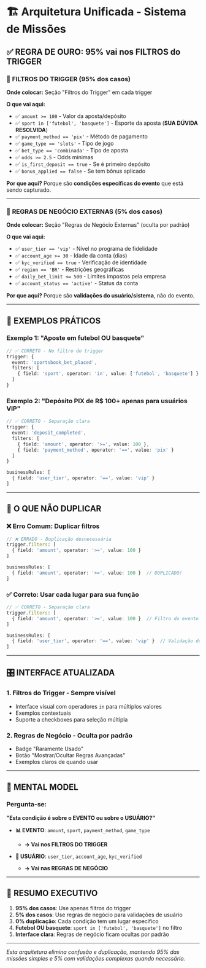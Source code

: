 # 🏗️ Arquitetura Unificada - Sistema de Missões

## ✅ **REGRA DE OURO: 95% vai nos FILTROS do TRIGGER**

### 🎯 **FILTROS DO TRIGGER** (95% dos casos)
**Onde colocar:** Seção "Filtros do Trigger" em cada trigger

**O que vai aqui:**
- ✅ `amount >= 100` - Valor da aposta/depósito
- ✅ `sport in ['futebol', 'basquete']` - Esporte da aposta (**SUA DÚVIDA RESOLVIDA**)
- ✅ `payment_method == 'pix'` - Método de pagamento
- ✅ `game_type == 'slots'` - Tipo de jogo
- ✅ `bet_type == 'combinada'` - Tipo de aposta
- ✅ `odds >= 2.5` - Odds mínimas
- ✅ `is_first_deposit == true` - Se é primeiro depósito
- ✅ `bonus_applied == false` - Se tem bônus aplicado

**Por que aqui?** Porque são **condições específicas do evento** que está sendo capturado.

---

### 🏢 **REGRAS DE NEGÓCIO EXTERNAS** (5% dos casos)
**Onde colocar:** Seção "Regras de Negócio Externas" (oculta por padrão)

**O que vai aqui:**
- ✅ `user_tier == 'vip'` - Nível no programa de fidelidade
- ✅ `account_age >= 30` - Idade da conta (dias)
- ✅ `kyc_verified == true` - Verificação de identidade
- ✅ `region == 'BR'` - Restrições geográficas
- ✅ `daily_bet_limit <= 500` - Limites impostos pela empresa
- ✅ `account_status == 'active'` - Status da conta

**Por que aqui?** Porque são **validações do usuário/sistema**, não do evento.

---

## 🤝 **EXEMPLOS PRÁTICOS**

### Exemplo 1: "Aposte em futebol OU basquete"
```typescript
// ✅ CORRETO - No filtro do trigger
trigger: {
  event: 'sportsbook_bet_placed',
  filters: [
    { field: 'sport', operator: 'in', value: ['futebol', 'basquete'] }
  ]
}
```

### Exemplo 2: "Depósito PIX de R$ 100+ apenas para usuários VIP"
```typescript
// ✅ CORRETO - Separação clara
trigger: {
  event: 'deposit_completed',
  filters: [
    { field: 'amount', operator: '>=', value: 100 },
    { field: 'payment_method', operator: '==', value: 'pix' }
  ]
}

businessRules: [
  { field: 'user_tier', operator: '==', value: 'vip' }
]
```

---

## 🚫 **O QUE NÃO DUPLICAR**

### ❌ Erro Comum: Duplicar filtros
```typescript
// ❌ ERRADO - Duplicação desnecessária
trigger.filters: [
  { field: 'amount', operator: '>=', value: 100 }
]

businessRules: [
  { field: 'amount', operator: '>=', value: 100 }  // DUPLICADO!
]
```

### ✅ Correto: Usar cada lugar para sua função
```typescript
// ✅ CORRETO - Separação clara
trigger.filters: [
  { field: 'amount', operator: '>=', value: 100 }  // Filtro do evento
]

businessRules: [
  { field: 'user_tier', operator: '==', value: 'vip' }  // Validação do usuário
]
```

---

## 🎛️ **INTERFACE ATUALIZADA**

### 1. **Filtros do Trigger** - Sempre visível
- Interface visual com operadores `in` para múltiplos valores
- Exemplos contextuais
- Suporte a checkboxes para seleção múltipla

### 2. **Regras de Negócio** - Oculta por padrão
- Badge "Raramente Usado"
- Botão "Mostrar/Ocultar Regras Avançadas"
- Exemplos claros de quando usar

---

## 🧠 **MENTAL MODEL**

### Pergunta-se:
**"Esta condição é sobre o EVENTO ou sobre o USUÁRIO?"**

- **📊 EVENTO**: `amount`, `sport`, `payment_method`, `game_type`
  - **→ Vai nos FILTROS DO TRIGGER**

- **👤 USUÁRIO**: `user_tier`, `account_age`, `kyc_verified`
  - **→ Vai nas REGRAS DE NEGÓCIO**

---

## 🎯 **RESUMO EXECUTIVO**

1. **95% dos casos**: Use apenas filtros do trigger
2. **5% dos casos**: Use regras de negócio para validações de usuário
3. **0% duplicação**: Cada condição tem um lugar específico
4. **Futebol OU basquete**: `sport in ['futebol', 'basquete']` no filtro
5. **Interface clara**: Regras de negócio ficam ocultas por padrão

---

*Esta arquitetura elimina confusão e duplicação, mantendo 95% das missões simples e 5% com validações complexas quando necessário.*